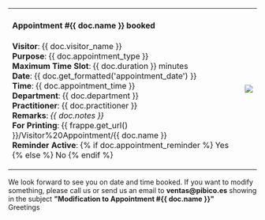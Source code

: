 <div class="container row">
  <table>
    <tr>
      <td style="widht: 60%;">
      <h4>Appointment <b>#{{ doc.name }}</b> booked</h4>
      <p><b>Visitor</b>: {{ doc.visitor_name }}<br>
      <b>Purpose</b>: {{ doc.appointment_type }}<br>
      <b>Maximum Time Slot</b>: {{ doc.duration }} minutes<br>
      <b>Date</b>: {{ doc.get_formatted('appointment_date') }}<br>
      <b>Time</b>: {{ doc.appointment_time }}<br>
      <b>Department</b>: {{ doc.department }}<br>
      <b>Practitioner</b>: {{ doc.practitioner }}<br>
      <b>Remarks</b>: <i>{{ doc.notes }}</i><br>
      <b>For Printing</b>: {{ frappe.get_url() }}/Visitor%20Appointment/{{ doc.name }}<br>
      <b>Reminder Active</b>: 
        {% if doc.appointment_reminder %}
          Yes
        {% else %}
          No
        {% endif %}  
      <br>
      </td>
      <td style="widht: 40%;">
        <img src={{ doc.qr_code }} />
      </td>
    <tr>
  </table>
<p>We look forward to see you on date and time booked. If you want to modify something, please call us or send us an email to <b>ventas@pibico.es</b> showing in the subject <b>"Modification to Appointment #{{ doc.name }}"</b><br>Greetings</p>
</div>